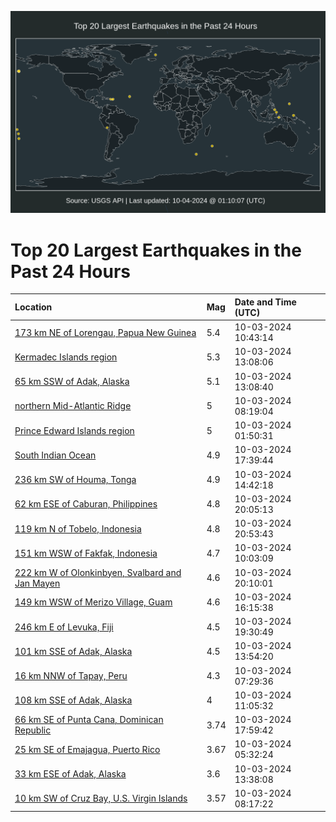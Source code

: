 ![Map](./map.png)

# Top 20 Largest Earthquakes in the Past 24 Hours

| Location | Mag | Date and Time (UTC) |
|:---|:---|:---|
| [173 km NE of Lorengau, Papua New Guinea](https://earthquake.usgs.gov/earthquakes/eventpage/us6000nw94) | 5.4 | 10-03-2024 10:43:14 |
| [Kermadec Islands region](https://earthquake.usgs.gov/earthquakes/eventpage/us6000nw9u) | 5.3 | 10-03-2024 13:08:06 |
| [65 km SSW of Adak, Alaska](https://earthquake.usgs.gov/earthquakes/eventpage/us6000nw9t) | 5.1 | 10-03-2024 13:08:40 |
| [northern Mid-Atlantic Ridge](https://earthquake.usgs.gov/earthquakes/eventpage/us6000nw8l) | 5 | 10-03-2024 08:19:04 |
| [Prince Edward Islands region](https://earthquake.usgs.gov/earthquakes/eventpage/us6000nw77) | 5 | 10-03-2024 01:50:31 |
| [South Indian Ocean](https://earthquake.usgs.gov/earthquakes/eventpage/us6000nwc7) | 4.9 | 10-03-2024 17:39:44 |
| [236 km SW of Houma, Tonga](https://earthquake.usgs.gov/earthquakes/eventpage/us6000nwau) | 4.9 | 10-03-2024 14:42:18 |
| [62 km ESE of Caburan, Philippines](https://earthquake.usgs.gov/earthquakes/eventpage/us6000nwde) | 4.8 | 10-03-2024 20:05:13 |
| [119 km N of Tobelo, Indonesia](https://earthquake.usgs.gov/earthquakes/eventpage/us6000nwdx) | 4.8 | 10-03-2024 20:53:43 |
| [151 km WSW of Fakfak, Indonesia](https://earthquake.usgs.gov/earthquakes/eventpage/us6000nw8x) | 4.7 | 10-03-2024 10:03:09 |
| [222 km W of Olonkinbyen, Svalbard and Jan Mayen](https://earthquake.usgs.gov/earthquakes/eventpage/us6000nwdn) | 4.6 | 10-03-2024 20:10:01 |
| [149 km WSW of Merizo Village, Guam](https://earthquake.usgs.gov/earthquakes/eventpage/us6000nwbq) | 4.6 | 10-03-2024 16:15:38 |
| [246 km E of Levuka, Fiji](https://earthquake.usgs.gov/earthquakes/eventpage/us6000nwd5) | 4.5 | 10-03-2024 19:30:49 |
| [101 km SSE of Adak, Alaska](https://earthquake.usgs.gov/earthquakes/eventpage/us6000nwa7) | 4.5 | 10-03-2024 13:54:20 |
| [16 km NNW of Tapay, Peru](https://earthquake.usgs.gov/earthquakes/eventpage/us6000nw8d) | 4.3 | 10-03-2024 07:29:36 |
| [108 km SSE of Adak, Alaska](https://earthquake.usgs.gov/earthquakes/eventpage/us6000nw9b) | 4 | 10-03-2024 11:05:32 |
| [66 km SE of Punta Cana, Dominican Republic](https://earthquake.usgs.gov/earthquakes/eventpage/pr2024277002) | 3.74 | 10-03-2024 17:59:42 |
| [25 km SE of Emajagua, Puerto Rico](https://earthquake.usgs.gov/earthquakes/eventpage/pr2024277000) | 3.67 | 10-03-2024 05:32:24 |
| [33 km ESE of Adak, Alaska](https://earthquake.usgs.gov/earthquakes/eventpage/ak024cqbtxjz) | 3.6 | 10-03-2024 13:38:08 |
| [10 km SW of Cruz Bay, U.S. Virgin Islands](https://earthquake.usgs.gov/earthquakes/eventpage/pr2024277001) | 3.57 | 10-03-2024 08:17:22 |
